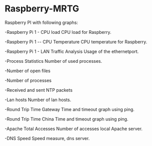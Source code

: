 Raspberry-MRTG
==============

Raspberry PI with following graphs:

-Raspberry Pi 1 - CPU load
CPU load for Raspberry.

-Raspberry Pi 1 -- CPU Temperature
CPU temperature for Raspberry.
	
-Raspberry Pi 1 - LAN Traffic Analysis
Usage of the ethernetport.

-Process Statistics
Number of used processes.
	
-Number of open files
	
-Number of processes
	
-Received and sent NTP packets
	
-Lan hosts
Number of lan hosts.
	
-Round Trip Time Gateway
Time and timeout graph using ping.

-Round Trip Time China
Time and timeout graph using ping.
	
-Apache Total Accesses
Number of accesses local Apache server.
	
-DNS Speed
Speed measure, dns server.


